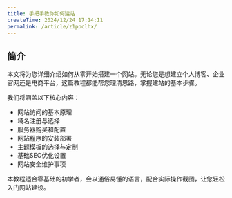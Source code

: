 ```yaml
---
title: 手把手教你如何建站
createTime: 2024/12/24 17:14:11
permalink: /article/z1ppclhx/
---
```


## 简介

本文将为您详细介绍如何从零开始搭建一个网站。无论您是想建立个人博客、企业官网还是电商平台，这篇教程都能帮您理清思路，掌握建站的基本步骤。

我们将涵盖以下核心内容：
- 网站访问的基本原理
- 域名注册与选择
- 服务器购买和配置
- 网站程序的安装部署
- 主题模板的选择与定制
- 基础SEO优化设置
- 网站安全维护事项

本教程适合零基础的初学者，会以通俗易懂的语言，配合实际操作截图，让您轻松入门网站建设。
